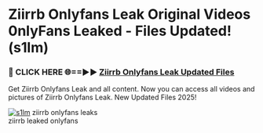 # Ziirrb Onlyfans Leak Original Videos 0nlyFans Leaked - Files Updated! (s1lm)

<h3>🔴 CLICK HERE 🌐==►► <a href="https://tinyurl.com/2wckxsce" rel="nofollow">Ziirrb Onlyfans Leak Updated Files</a></h3>

Get Ziirrb Onlyfans Leak and all content. Now you can access all videos and pictures of Ziirrb Onlyfans Leak. New Updated Files 2025!

[![s1lm](https://i.imgur.com/AFduVYN.gif)](https://tinyurl.com/2wckxsce)
ziirrb onlyfans leaks<br>
ziirrb leaked onlyfans